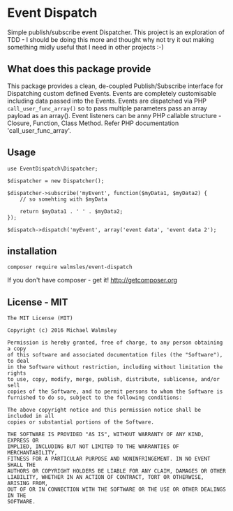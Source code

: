# Event Dispatch

Simple publish/subscribe event Dispatcher.
This project is an exploration of TDD - I should be doing this more and thought why not try it out making something midly useful that I need in other projects :-)

## What does this package provide
This package provides a clean, de-coupled Publish/Subscribe interface for Dispatching custom defined Events.
Events are completely customisable including data passed into the Events.  Events are dispatched via PHP `call_user_func_array()` so to pass multiple parameters pass an array payload as an array().  Event listeners can be anny PHP callable structure - Closure, Function, Class Method.  Refer PHP documentation 'call_user_func_array'.

## Usage

```
use EventDispatch\Dispatcher;

$dispatcher = new Dispatcher();

$dispatcher->subscribe('myEvent', function($myData1, $myData2) {
    // so somehting with $myData
    
    return $myData1 . ' ' . $myData2;
});

$dispatch->dispatch('myEvent', array('event data', 'event data 2');
```
## installation
```
composer require walmsles/event-dispatch
```

If you don't have composer - get it!  http://getcomposer.org

## License - MIT
```
The MIT License (MIT)

Copyright (c) 2016 Michael Walmsley

Permission is hereby granted, free of charge, to any person obtaining a copy
of this software and associated documentation files (the "Software"), to deal
in the Software without restriction, including without limitation the rights
to use, copy, modify, merge, publish, distribute, sublicense, and/or sell
copies of the Software, and to permit persons to whom the Software is
furnished to do so, subject to the following conditions:

The above copyright notice and this permission notice shall be included in all
copies or substantial portions of the Software.

THE SOFTWARE IS PROVIDED "AS IS", WITHOUT WARRANTY OF ANY KIND, EXPRESS OR
IMPLIED, INCLUDING BUT NOT LIMITED TO THE WARRANTIES OF MERCHANTABILITY,
FITNESS FOR A PARTICULAR PURPOSE AND NONINFRINGEMENT. IN NO EVENT SHALL THE
AUTHORS OR COPYRIGHT HOLDERS BE LIABLE FOR ANY CLAIM, DAMAGES OR OTHER
LIABILITY, WHETHER IN AN ACTION OF CONTRACT, TORT OR OTHERWISE, ARISING FROM,
OUT OF OR IN CONNECTION WITH THE SOFTWARE OR THE USE OR OTHER DEALINGS IN THE
SOFTWARE.
```
